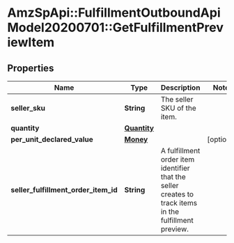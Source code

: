 # AmzSpApi::FulfillmentOutboundApiModel20200701::GetFulfillmentPreviewItem

## Properties
Name | Type | Description | Notes
------------ | ------------- | ------------- | -------------
**seller_sku** | **String** | The seller SKU of the item. | 
**quantity** | [**Quantity**](Quantity.md) |  | 
**per_unit_declared_value** | [**Money**](Money.md) |  | [optional] 
**seller_fulfillment_order_item_id** | **String** | A fulfillment order item identifier that the seller creates to track items in the fulfillment preview. | 

